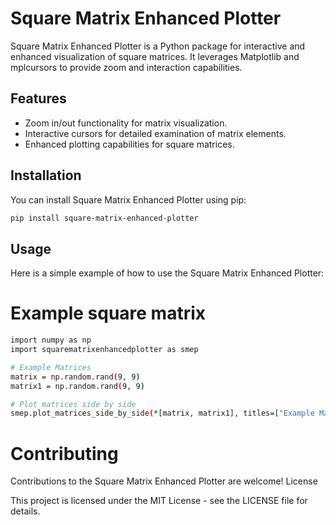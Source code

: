 # Square Matrix Enhanced Plotter

Square Matrix Enhanced Plotter is a Python package for interactive and enhanced visualization of square matrices. It leverages Matplotlib and mplcursors to provide zoom and interaction capabilities.

## Features

- Zoom in/out functionality for matrix visualization.
- Interactive cursors for detailed examination of matrix elements.
- Enhanced plotting capabilities for square matrices.

## Installation

You can install Square Matrix Enhanced Plotter using pip:

```bash
pip install square-matrix-enhanced-plotter
```

## Usage

Here is a simple example of how to use the Square Matrix Enhanced Plotter:

# Example square matrix
```bash
import numpy as np
import squarematrixenhancedplotter as smep

# Example Matrices
matrix = np.random.rand(9, 9)
matrix1 = np.random.rand(9, 9)

# Plot matrices side by side
smep.plot_matrices_side_by_side(*[matrix, matrix1], titles=["Example Matrix", "Example Matrix 1"])
```

# Contributing

Contributions to the Square Matrix Enhanced Plotter are welcome!
License

This project is licensed under the MIT License - see the LICENSE file for details.
